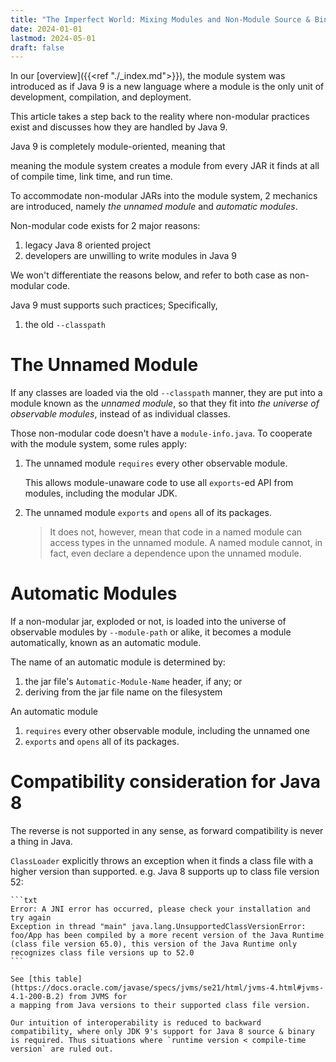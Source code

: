 ```yaml
---
title: "The Imperfect World: Mixing Modules and Non-Module Source & Binary in Java 9"
date: 2024-01-01
lastmod: 2024-05-01
draft: false
---
```


In our [overview]({{<ref "./_index.md">}}), the module system was introduced as if Java 9
is a new language where a module is the only unit of development, compilation, and deployment.

This article takes a step back to the reality where non-modular practices exist and discusses how they are handled by Java 9.

Java 9 is completely module-oriented, meaning that 

meaning the module system creates a module from every JAR it finds
at all of compile time, link time, and run time. 


To accommodate non-modular JARs into the module system,
2 mechanics are introduced, namely *the unnamed module* and *automatic modules*.

Non-modular code exists for 2 major reasons:
1. legacy Java 8 oriented project
2. developers are unwilling to write modules in Java 9

We won't differentiate the reasons below, and refer to both case as non-modular code.

Java 9 must supports such practices; Specifically,
1. the old `--classpath` 



The Unnamed Module
============

If any classes are loaded via the old `--classpath` manner, they are put into a module known as the *unnamed module*, so that
they fit into *the universe of observable modules*, instead of as individual classes.

Those non-modular code doesn't have a `module-info.java`.
To cooperate with the module system, some rules apply:

1. The unnamed module `requires` every other observable module.

    This allows module-unaware code to use all `exports`-ed API from modules, including the modular JDK.

2. The unnamed module `exports` and `opens` all of its packages.

    > It does not, however, mean that code in a named module can access types in the unnamed module.
    > A named module cannot, in fact, even declare a dependence upon the unnamed module.

    

Automatic Modules
=============

If a non-modular jar, exploded or not, is loaded into the universe of observable modules by `--module-path` or alike,
it becomes a module automatically, known as an automatic module.

The name of an automatic module is determined by:
1. the jar file's `Automatic-Module-Name` header, if any; or
2. deriving from the jar file name on the filesystem

An automatic module
1. `requires` every other observable module, including the unnamed one
2. `exports` and `opens` all of its packages.




Compatibility consideration for Java 8
=============



The reverse is not supported in any sense, as forward compatibility is never a thing in Java.

 `ClassLoader` explicitly throws an exception when it finds a class file with a higher version than supported.
    e.g. Java 8 supports up to class file version 52:
    
    ```txt
    Error: A JNI error has occurred, please check your installation and try again
    Exception in thread "main" java.lang.UnsupportedClassVersionError: foo/App has been compiled by a more recent version of the Java Runtime (class file version 65.0), this version of the Java Runtime only recognizes class file versions up to 52.0
    ```

    See [this table](https://docs.oracle.com/javase/specs/jvms/se21/html/jvms-4.html#jvms-4.1-200-B.2) from JVMS for 
    a mapping from Java versions to their supported class file version.

    Our intuition of interoperability is reduced to backward compatibility, where only JDK 9's support for Java 8 source & binary
    is required. Thus situations where `runtime version < compile-time version` are ruled out.










































